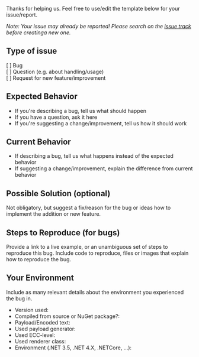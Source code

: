 Thanks for helping us. Feel free to use/edit the template below for your issue/report.

*Note: Your issue may already be reported!
Please search on the [issue track](../?utf8=✓&q=) before creatinga new one.*

## Type of issue
[ ] Bug  
[ ] Question (e.g. about handling/usage)  
[ ] Request for new feature/improvement  

## Expected Behavior
- If you're describing a bug, tell us what should happen  
- If you have a question, ask it here  
- If you're suggesting a change/improvement, tell us how it should work  

## Current Behavior
- If describing a bug, tell us what happens instead of the expected behavior  
- If suggesting a change/improvement, explain the difference from current behavior  

## Possible Solution (optional)
Not obligatory, but suggest a fix/reason for the bug or ideas how to implement the addition or new feature.  

## Steps to Reproduce (for bugs)
Provide a link to a live example, or an unambiguous set of steps to reproduce this bug. Include code to reproduce, files or images that explain how to reproduce the bug.

## Your Environment
Include as many relevant details about the environment you experienced the bug in.  

* Version used:  
* Compiled from source or NuGet package?:  
* Payload/Encoded text:  
* Used payload generator:  
* Used ECC-level:  
* Used renderer class:  
* Environment (.NET 3.5, .NET 4.X, .NETCore, ...):  
